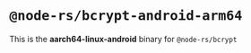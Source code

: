 # `@node-rs/bcrypt-android-arm64`

This is the **aarch64-linux-android** binary for `@node-rs/bcrypt`
